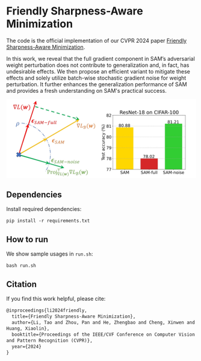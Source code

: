 # Friendly Sharpness-Aware Minimization

The code is the official implementation of our CVPR 2024 paper 
[Friendly Sharpness-Aware Minimization](https://arxiv.org/html/2403.12350v1).

In this work, we reveal that the full gradient component in SAM’s adversarial weight perturbation does not contribute to generalization and, in fact, has undesirable effects. We then propose an efficient variant to mitigate these effects and solely utilize batch-wise stochastic gradient noise for weight perturbation. It further enhances the generalization performance of SAM and provides a fresh understanding on SAM's practical success.

![Illustration of F-SAM](fsam.png)

## Dependencies

Install required dependencies:

```
pip install -r requirements.txt
```

## How to run

We show sample usages in `run.sh`:

```
bash run.sh
```


## Citation
If you find this work helpful, please cite:
```
@inproceedings{li2024friendly,
  title={Friendly Sharpness-Aware Minimization},
  author={Li, Tao and Zhou, Pan and He, Zhengbao and Cheng, Xinwen and Huang, Xiaolin},
  booktitle={Proceedings of the IEEE/CVF Conference on Computer Vision and Pattern Recognition (CVPR)},
  year={2024}
}
```
